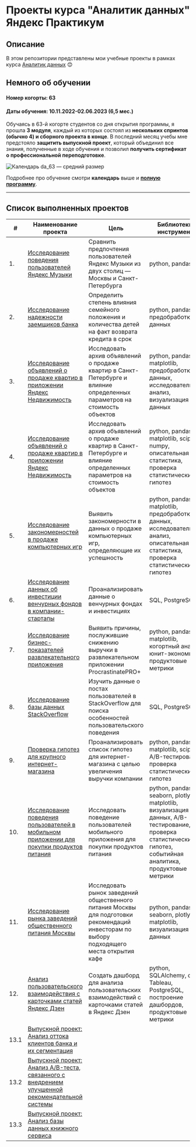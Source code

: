# Проекты курса "Аналитик данных" Яндекс Практикум 

## Описание

В этом репозитории представлены мои учебные проекты в рамках курса [Аналитик данных](https://practicum.yandex.ru/data-analyst/) 😊

## Немного об обучении

#### Номер когорты: 63
#### Даты обучения: 10.11.2022-02.06.2023 (6,5 мес.)

Обучаясь в 63-й когорте студентов со дня открытия программы, я прошла **3 модуля**, каждый из которых состоял из **нескольких спринтов (обычно 4) и сборного проекта в конце**. В последний месяц учебы мне предстояло **защитить выпускной проект**, который объединил все знания, полученные в ходе обучения и позволил **получить сертификат о профессиональной переподготовке**. 

![Календарь da_63 — средний размер](https://github.com/fil0kate/YandexPracticum_DataAnalyst/assets/116298304/f5a74965-5740-4d52-9e36-eaac7f2bf36a)

Подробнее про обучение смотри **календарь** выше 
и [**полную программу**](https://code.s3.yandex.net/consult/programs/Аналитик_данных_от_Яндекс_Практикума.pdf).



***

## Список выполненных проектов 
| #    | Наименование проекта                | Цель                                                     | Библиотеки и инструменты                                                         |
| ---- | ------------------------------------------------------------ | ------------------------------------------------------------ | ------------------------------------------------------------ 
| 1.   | [Исследование поведения пользователей Яндекс Музыки](https://github.com/fil0kate/YandexPracticum_DataAnalyst/tree/main/Проект%20№1.%20Исследование%20поведения%20пользователей%20Яндекс%20Музыки) | Сравнить предпочтения пользователей Яндекс Музыки из двух столиц — Москвы и Санкт-Петербурга | python, pandas |
| 2.   | [Исследование надежности заемщиков банка](https://github.com/fil0kate/YandexPracticum_DataAnalyst/tree/main/Проект%20№2.%20Исследование%20надежности%20заемщиков%20банка) | Определить степень влияния семейного положения и количества детей на факт возврата кредита в срок | python, pandas, предобработка данных |
| 3.   | [Исследование объявлений о продаже квартир в приложении Яндекс Недвижимость](https://github.com/fil0kate/YandexPracticum_DataAnalyst/tree/main/Проект%20№3.%20Исследование%20объявлений%20о%20продаже%20квартир%20в%20приложении%20Яндекс%20Недвижимость) | Исследовать архив объявлений о продаже квартир в Санкт-Петербурге и влияние определенных параметров на стоимость объектов | python, pandas, matplotlib, предобработка данных, исследовательский анализ, визуализация данных |
| 4.   | [Исследование объявлений о продаже квартир в приложении Яндекс Недвижимость](https://github.com/fil0kate/YandexPracticum_DataAnalyst/tree/main/Проект%20№3.%20Исследование%20объявлений%20о%20продаже%20квартир%20в%20приложении%20Яндекс%20Недвижимость) | Исследовать архив объявлений о продаже квартир в Санкт-Петербурге и влияние определенных параметров на стоимость объектов | python, pandas, matplotlib, scipy, numpy, описательная статистика, проверка статистических гипотез |
| 5.   | [Исследование закономерностей в продаже компьютерных игр](https://github.com/fil0kate/YandexPracticum_DataAnalyst/tree/main/Проект%20№5.%20Исследование%20закономерностей%20в%20продаже%20компьютерных%20игр) | Выявить закономерности в данных о продаже компьютерных игр, определяющие их успешность | python, pandas, matplotlib, предобработка данных, исследовательский анализ, описательная статистика, проверка статистических гипотез |
| 6.   | [Исследование данных об инвестиции венчурных фондов в компании-стартапы](https://github.com/fil0kate/YandexPracticum_DataAnalyst/tree/main/Проект%20№6.%20Исследование%20рынка%20инвестиций%20) | Проанализировать данные о венчурных фондах и инвестициях | SQL, PostgreSQL |
| 7.   | [Исследование бизнес-показателей развлекательного приложения](https://github.com/fil0kate/YandexPracticum_DataAnalyst/tree/main/Проект%20№7.%20Исследование%20бизнес-показателей%20развлекательного%20приложения) | Выявить причины, послужившие снижению выручки в развлекательном приложении ProcrastinatePRO+ | python, pandas, matplotlib, когортный анализ, юнит-экономика, продуктовые метрики |
| 8.   | [Исследование базы данных StackOverflow](https://github.com/fil0kate/YandexPracticum_DataAnalyst/tree/main/Проект%20№8.%20Исследование%20базы%20данных%20Stackoverflow%20) | Изучить данные о постах пользователей в StackOverflow для поиска особенностей пользовательского поведения | SQL, PostgreSQL |
| 9.   | [Проверка гипотез для крупного интернет-магазина](https://github.com/fil0kate/YandexPracticum_DataAnalyst/tree/main/Проект%20№9.%20Проверка%20гипотез%20для%20крупного%20интернет-магазина) | Проанализировать список гипотез для интернет-магазина с целью увеличения выручки компании | python, pandas, matplotlib, scipy, A/B-тестирование, проверка статистических гипотез |
| 10.   | [Исследование поведения пользователей в мобильном приложении для покупки продуктов питания](https://github.com/fil0kate/YandexPracticum_DataAnalyst/tree/main/Проект%20№10.%20%20Исследование%20поведения%20пользователей%20в%20мобильном%20приложении%20для%20покупки%20продуктов%20питания) | Исследовать поведение пользователей мобильного приложения для покупки продуктов питания | python, pandas, seaborn, plotly, matplotlib, визуализация данных, A/B-тестирование, проверка статистических гипотез, событийная аналитика, продуктовые метрики |
| 11.   | [Исследование рынка заведений общественного питания Москвы](https://github.com/fil0kate/YandexPracticum_DataAnalyst/tree/main/Проект%20№11.%20Исследование%20рынка%20заведений%20общественного%20питания%20Москвы) | Исследовать рынок заведений общественного питания Москвы для подготовки рекомендаций инвесторам по выбору подходящего места открытия кафе | python, pandas, seaborn, plotly, matplotlib, визуализация данных |
| 12.   | [Анализ пользовательского взаимодействия с карточками статей Яндекс Дзен](https://github.com/fil0kate/YandexPracticum_DataAnalyst/tree/main/Проект%20№12.%20Анализ%20пользовательского%20взаимодействия%20с%20карточками%20статей%20Яндекс%20Дзен) | Создать дашборд для анализа пользовательских взаимодействий с карточками статей в Яндекс Дзен | python, SQLAlchemy, dash, Tableau, PostgreSQL, построение дашбордов, продуктовые метрики |
| 13.1   | [Выпускной проект: Анализ оттока клиентов банка и их сегментация](https://github.com/fil0kate/YandexPracticum_DataAnalyst/tree/main/Выпускной%20проект%20) |  |  |
| 13.2   | [Выпускной проект: Анализ A/B-теста, связанного с внедрением улучшенной рекомендательной системы](https://github.com/fil0kate/YandexPracticum_DataAnalyst/tree/main/Выпускной%20проект%20) |  |  |
| 13.3   | [Выпускной проект: Анализ базы данных книжного сервиса](https://github.com/fil0kate/YandexPracticum_DataAnalyst/tree/main/Выпускной%20проект%20) |  |  |

